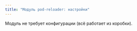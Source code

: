```yaml
---
title: "Модуль pod-reloader: настройки"
---
```


Модуль не требует конфигурации (всё работает из коробки).

<!-- SCHEMA -->

